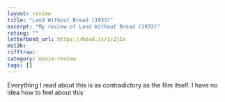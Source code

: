 ```yaml
---
layout: review
title: "Land Without Bread (1933)"
excerpt: "My review of Land Without Bread (1933)"
rating: ""
letterboxd_url: https://boxd.it/1jZjIx
mst3k:
rifftrax:
category: movie-review
tags: []
---
```


Everything I read about this is as contradictory as the film itself. I have no idea how to feel about this
